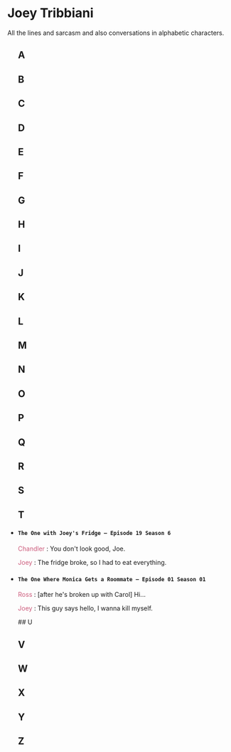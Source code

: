 # Joey Tribbiani

All the lines and sarcasm and also conversations in alphabetic characters.
<uL>

## A

## B

## C

## D

## E

## F

## G

## H

## I

## J

## K

## L

## M

## N

## O

## P

## Q

## R

## S

## T

<li>
<h4><code>The One with Joey's Fridge — Episode 19 Season 6</code></h4>
<p>
<span style="color: #cd5d7d;">Chandler</span> : You don't look good, Joe.

<span style="color: #cd5d7d;">Joey</span> : The fridge broke, so I had to eat everything.
</p>
</li>

<li>
<h4><code>The One Where Monica Gets a Roommate — Episode 01 Season 01</code></h4>
<p>
<span style="color: #cd5d7d;">Ross</span> : [after he's broken up with Carol] Hi...

<span style="color: #cd5d7d;">Joey</span> : This guy says hello, I wanna kill myself.
</p>
</li>
## U

## V

## W

## X

## Y

## Z
</ul>